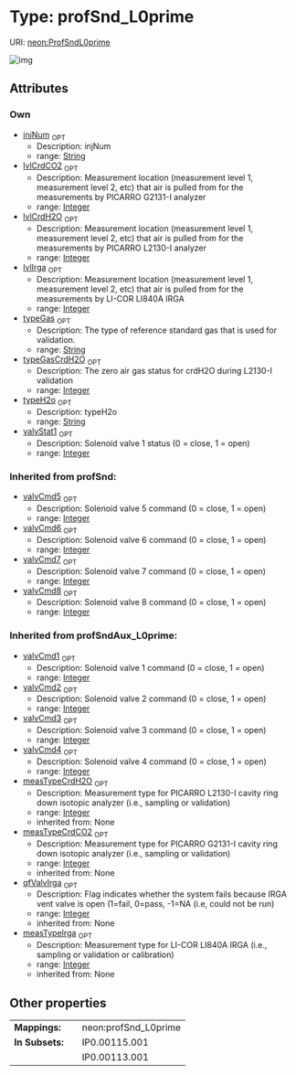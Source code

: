 
# Type: profSnd_L0prime




URI: [neon:ProfSndL0prime](https://data.neonscience.org/ProfSndL0prime)


![img](http://yuml.me/diagram/nofunky;dir:TB/class/)

## Attributes


### Own

 * [injNum](injNum.md)  <sub>OPT</sub>
    * Description: injNum
    * range: [String](types/String.md)
 * [lvlCrdCO2](lvlCrdCO2.md)  <sub>OPT</sub>
    * Description: Measurement location (measurement level 1, measurement level 2, etc) that air is pulled from for the measurements by PICARRO G2131-I analyzer
    * range: [Integer](types/Integer.md)
 * [lvlCrdH2O](lvlCrdH2O.md)  <sub>OPT</sub>
    * Description: Measurement location (measurement level 1, measurement level 2, etc) that air is pulled from for the measurements by PICARRO L2130-I analyzer
    * range: [Integer](types/Integer.md)
 * [lvlIrga](lvlIrga.md)  <sub>OPT</sub>
    * Description: Measurement location (measurement level 1, measurement level 2, etc) that air is pulled from for the measurements by LI-COR LI840A IRGA
    * range: [Integer](types/Integer.md)
 * [typeGas](typeGas.md)  <sub>OPT</sub>
    * Description: The type of reference standard gas that is used for validation.
    * range: [String](types/String.md)
 * [typeGasCrdH2O](typeGasCrdH2O.md)  <sub>OPT</sub>
    * Description: The zero air gas status for crdH2O during L2130-I validation
    * range: [Integer](types/Integer.md)
 * [typeH2o](typeH2o.md)  <sub>OPT</sub>
    * Description: typeH2o
    * range: [String](types/String.md)
 * [valvStat1](valvStat1.md)  <sub>OPT</sub>
    * Description: Solenoid valve 1 status (0 = close, 1 = open)
    * range: [Integer](types/Integer.md)

### Inherited from profSnd:

 * [valvCmd5](valvCmd5.md)  <sub>OPT</sub>
    * Description: Solenoid valve 5 command (0 = close, 1 = open)
    * range: [Integer](types/Integer.md)
 * [valvCmd6](valvCmd6.md)  <sub>OPT</sub>
    * Description: Solenoid valve 6 command (0 = close, 1 = open)
    * range: [Integer](types/Integer.md)
 * [valvCmd7](valvCmd7.md)  <sub>OPT</sub>
    * Description: Solenoid valve 7 command (0 = close, 1 = open)
    * range: [Integer](types/Integer.md)
 * [valvCmd8](valvCmd8.md)  <sub>OPT</sub>
    * Description: Solenoid valve 8 command (0 = close, 1 = open)
    * range: [Integer](types/Integer.md)

### Inherited from profSndAux_L0prime:

 * [valvCmd1](valvCmd1.md)  <sub>OPT</sub>
    * Description: Solenoid valve 1 command (0 = close, 1 = open)
    * range: [Integer](types/Integer.md)
 * [valvCmd2](valvCmd2.md)  <sub>OPT</sub>
    * Description: Solenoid valve 2 command (0 = close, 1 = open)
    * range: [Integer](types/Integer.md)
 * [valvCmd3](valvCmd3.md)  <sub>OPT</sub>
    * Description: Solenoid valve 3 command (0 = close, 1 = open)
    * range: [Integer](types/Integer.md)
 * [valvCmd4](valvCmd4.md)  <sub>OPT</sub>
    * Description: Solenoid valve 4 command (0 = close, 1 = open)
    * range: [Integer](types/Integer.md)
 * [measTypeCrdH2O](measTypeCrdH2O.md)  <sub>OPT</sub>
    * Description: Measurement type for PICARRO L2130-I cavity ring down isotopic analyzer (i.e., sampling or validation)
    * range: [Integer](types/Integer.md)
    * inherited from: None
 * [measTypeCrdCO2](measTypeCrdCO2.md)  <sub>OPT</sub>
    * Description: Measurement type for PICARRO G2131-I cavity ring down isotopic analyzer (i.e., sampling or validation)
    * range: [Integer](types/Integer.md)
    * inherited from: None
 * [qfValvIrga](qfValvIrga.md)  <sub>OPT</sub>
    * Description: Flag indicates whether the system fails because IRGA vent valve is open (1=fail, 0=pass, -1=NA (i.e, could not be run)
    * range: [Integer](types/Integer.md)
    * inherited from: None
 * [measTypeIrga](measTypeIrga.md)  <sub>OPT</sub>
    * Description: Measurement type for LI-COR LI840A IRGA (i.e., sampling or validation or calibration)
    * range: [Integer](types/Integer.md)
    * inherited from: None

## Other properties

|  |  |  |
| --- | --- | --- |
| **Mappings:** | | neon:profSnd_L0prime |
| **In Subsets:** | | IP0.00115.001 |
|  | | IP0.00113.001 |

